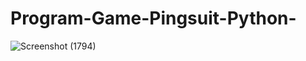 # Program-Game-Pingsuit-Python-


![Screenshot (1794)](https://user-images.githubusercontent.com/87520408/173189795-37e26b05-bdfc-4fda-a8e4-2d68fcba0b12.png)
